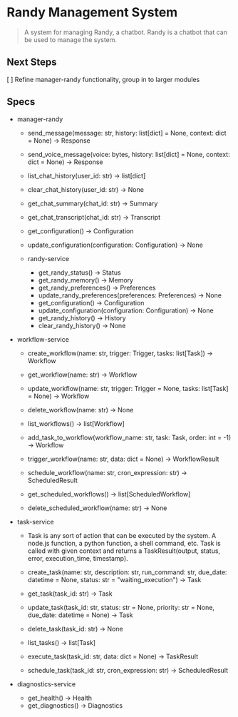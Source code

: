 # Randy Management System
> A system for managing Randy, a chatbot. Randy is a chatbot that can be used to manage the system.

## Next Steps
[ ] Refine manager-randy functionality, group in to larger modules

## Specs

* manager-randy
  * send_message(message: str, history: list[dict] = None, context: dict = None) -> Response
  * send_voice_message(voice: bytes, history: list[dict] = None, context: dict = None) -> Response

  * list_chat_history(user_id: str) -> list[dict]
  * clear_chat_history(user_id: str) -> None
  
  * get_chat_summary(chat_id: str) -> Summary
  * get_chat_transcript(chat_id: str) -> Transcript

  * get_configuration() -> Configuration
  * update_configuration(configuration: Configuration) -> None
  
  * randy-service
    * get_randy_status() -> Status
    * get_randy_memory() -> Memory
    * get_randy_preferences() -> Preferences
    * update_randy_preferences(preferences: Preferences) -> None
    * get_configuration() -> Configuration
    * update_configuration(configuration: Configuration) -> None 
    * get_randy_history() -> History
    * clear_randy_history() -> None

* workflow-service
  * create_workflow(name: str, trigger: Trigger, tasks: list[Task]) -> Workflow
  * get_workflow(name: str) -> Workflow
  * update_workflow(name: str, trigger: Trigger = None, tasks: list[Task] = None) -> Workflow
  * delete_workflow(name: str) -> None
  * list_workflows() -> list[Workflow]

  * add_task_to_workflow(workflow_name: str, task: Task, order: int = -1) -> Workflow
  * trigger_workflow(name: str, data: dict = None) -> WorkflowResult
  * schedule_workflow(name: str, cron_expression: str) -> ScheduledResult

  * get_scheduled_workflows() -> list[ScheduledWorkflow]
  * delete_scheduled_workflow(name: str) -> None

* task-service
  - Task is any sort of action that can be executed by the system. A node.js function, a python function, a shell command, etc. Task is called with given context and returns a TaskResult(output, status, error, execution_time, timestamp).
  
  * create_task(name: str, description: str, run_command: str, due_date: datetime = None, status: str = "waiting_execution") -> Task
  * get_task(task_id: str) -> Task
  * update_task(task_id: str, status: str = None, priority: str = None, due_date: datetime = None) -> Task
  * delete_task(task_id: str) -> None
  * list_tasks() -> list[Task]

  * execute_task(task_id: str, data: dict = None) -> TaskResult
  * schedule_task(task_id: str, cron_expression: str) -> ScheduledResult

* diagnostics-service
  * get_health() -> Health
  * get_diagnostics() -> Diagnostics

